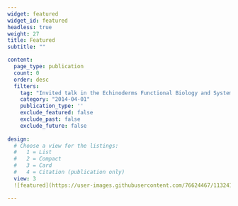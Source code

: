 ```yaml
---
widget: featured
widget_id: featured
headless: true
weight: 27
title: Featured
subtitle: ""

content:
  page_type: publication
  count: 0
  order: desc
  filters:
    tag: "Invited talk in the Echinoderms Functional Biology and Systematics course at the Universidade Estadual de Feira de Santana (UEFS)"
    category: "2014-04-01"
    publication_type: ''
    exclude_featured: false
    exclude_past: false
    exclude_future: false
  
design:
  # Choose a view for the listings:
  #   1 = List
  #   2 = Compact
  #   3 = Card
  #   4 = Citation (publication only)
  view: 3
  ![featured](https://user-images.githubusercontent.com/76624467/113241233-a1a1b580-9284-11eb-8ca5-ca9b7e724595.jpg)

---
```

